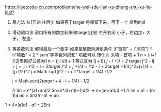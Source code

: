 https://leetcode-cn.com/problems/he-wei-sde-lian-xu-zheng-shu-xu-lie-lcof/

1. 暴力法
  从1开始 往后加 如果等于target 将保留下来，再下一个  直到mid

2. 滑动窗口法
  窗口所有的数加起来和target比较   左开右闭
  小于，右边加+ 
  大于， 左边-

3. 等差数列法
    解得最后一个数字 如果是整数则满足条件
    (i"首项" + j"末项") * n"项数" = 2 * sum"等差数列的和"
     项数可以 转化为 末项 - 首项 + 1 n = j-i+1   //这里刚好公差为1  n = (j-i)/d + 1
     等式变为 (j + i)*( j - i +1) = 2* target
      j^2 - ij + j + ij - i^2 + i = 2*target
      j^2 + j +1/4 = i^2 - i + 2*target +1/4
      j^2+j+1/4 = (j+1/2)^2 
      j = Math.sqrt(i^2 - i + 2*target + 1/4) -1/2

      j = Math.sqrt(2*target + i*i - i + 1/4) - 1/2



   // Sn = n*(a1+an)/2   Sn=n*a1+n(n-1)d/2  => n=(an-a1)/d +1
  // an = a1 + (n-1)*d    an = Sn*2/n-a1    => an 


 1 + 4*(a1*a1 - a1 + 2*Sn)